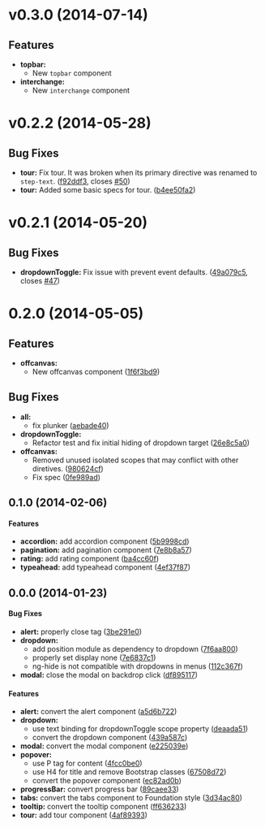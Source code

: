 <a name="v0.3.0"></a>
# v0.3.0 (2014-07-14)

## Features
* **topbar:**
  - New `topbar` component
* **interchange:**
  - New `interchange` component

<a name="v0.2.2"></a>
# v0.2.2 (2014-05-28)
## Bug Fixes
* **tour:** Fix tour. It was broken when its primary directive was renamed to `step-text`. ([f92ddf3](https://github.com/madmimi/angular-foundation/commit/f92ddf3b8ea16da762fef1ee4f854ab864d255e3), closes [#50](http://github.com/madmimi/angular-foundation/issues/50))
* **tour:** Added some basic specs for tour. ([b4ee50fa2](https://github.com/madmimi/angular-foundation/commit/b4ee50fa268d8578d836b898dc6d19015bf1526f))

<a name="v0.2.1"></a>
# v0.2.1 (2014-05-20)
## Bug Fixes

* **dropdownToggle:** Fix issue with prevent event defaults. ([49a079c5](http://github.com/madmimi/angular-foundation/commit/49a079c54c15cd5db04fa3c1bbdf435c4bdd390c), closes [#47](http://github.com/madmimi/angular-foundation/issues/47))

# 0.2.0 (2014-05-05)

## Features

- **offcanvas:**
  - New offcanvas component ([1f6f3bd9](http://github.com/madmimi/angular-foundation/commit/1f6f3bd9))

## Bug Fixes

- **all:**
  - fix plunker ([aebade40](http://github.com/madmimi/angular-foundation/commit/aebade40))  
- **dropdownToggle:**
  - Refactor test and fix initial hiding of dropdown target ([26e8c5a0](http://github.com/madmimi/angular-foundation/commit/26e8c5a0))  
- **offcanvas:**
  - Removed unused isolated scopes that may conflict with other diretives. ([980624cf](http://github.com/madmimi/angular-foundation/commit/980624cf))  
  - Fix spec ([0fe989ad](http://github.com/madmimi/angular-foundation/commit/0fe989ad))

<a name="0.1.0"></a>
## 0.1.0 (2014-02-06)


#### Features

* **accordion:** add accordion component ([5b9998cd](madmimi/angular-foundation/commit/5b9998cda6b6e94d67df5351fdd1f7978a72d552))
* **pagination:** add pagination component ([7e8b8a57](madmimi/angular-foundation/commit/7e8b8a57850039b90dfe3dfe497691a0db035bfa))
* **rating:** add rating component ([ba4cc60f](madmimi/angular-foundation/commit/ba4cc60fefee9671ec783e163157fa66ea04616e))
* **typeahead:** add typeahead component ([4ef37f87](madmimi/angular-foundation/commit/4ef37f8763a21ced9a7cc774acd3ed055b4c6236))


<a name="0.2.0"></a>
## 0.0.0 (2014-01-23)


#### Bug Fixes

* **alert:** properly close  tag ([3be291e0](madmimi/angular-foundation/commit/3be291e0671cb74c3ed22ec95fbfeb54a5f1559b))
* **dropdown:**
  * add position module as dependency to dropdown ([7f6aa800](madmimi/angular-foundation/commit/7f6aa800c2b3b69bc2dce72c7ff6598afe003f7b))
  * properly set display none ([7e6837c1](madmimi/angular-foundation/commit/7e6837c19be64dea3a51aff629d3dc7d99fe5096))
  * ng-hide is not compatible with dropdowns in menus ([112c367f](madmimi/angular-foundation/commit/112c367f5270107fc1aedfceb7d128529ac96776))
* **modal:** close the modal on backdrop click ([df895117](madmimi/angular-foundation/commit/df89511775a0b72204f3edc78b53211e51547838))


#### Features

* **alert:** convert the alert component ([a5d6b722](madmimi/angular-foundation/commit/a5d6b722dd43d26304852daad1fe6498e0e53091))
* **dropdown:**
  * use text binding for dropdownToggle scope property ([deaada51](madmimi/angular-foundation/commit/deaada51b67b3f0c8822714f55d00e2d2365404b))
  * convert the dropdown component ([439a587c](madmimi/angular-foundation/commit/439a587c9025ce37552d0df80fa92687c8ebcf11))
* **modal:** convert the modal component ([e225039e](madmimi/angular-foundation/commit/e225039ec27e55424d8b4e696aa4c34675026c63))
* **popover:**
  * use P tag for content ([4fcc0be0](madmimi/angular-foundation/commit/4fcc0be0383c6e3e56413a4ab3665f8584071438))
  * use H4 for title and remove Bootstrap classes ([67508d72](madmimi/angular-foundation/commit/67508d72f4c8df1c24c578c49154ea4b28884343))
  * convert the popover component ([ec82ad0b](madmimi/angular-foundation/commit/ec82ad0b4ebd0f2ab3e7584272f96642a5f65931))
* **progressBar:** convert progress bar ([89caee33](madmimi/angular-foundation/commit/89caee33f1ff1aa6370b7032cdec4fa54a149f86))
* **tabs:** convert the tabs component to Foundation style ([3d34ac80](madmimi/angular-foundation/commit/3d34ac8033d1cd4b8e7835f332f47de94847c141))
* **tooltip:** convert the tooltip component ([ff636233](madmimi/angular-foundation/commit/ff636233ec453a74512515ea426a7a90ec35d1bb))
* **tour:** add tour component ([4af89393](madmimi/angular-foundation/commit/4af89393f63bd2e5be6e592dc100c0ca006fa5e5))
